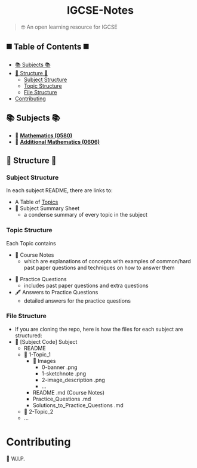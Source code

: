 <h1 align="center">IGCSE-Notes</h1>

> 🤓 An open learning resource for IGCSE

## ◼️ Table of Contents ◼️ ##
- [📚 Subjects 📚](#Subjects)
- [🔶 Structure 🔶](#Structure)
    - [Subject Structure](#SubjectStructure)
    - [Topic Structure](#TopicStructure)
    - [File Structure](#FileStructure)
- [Contributing](#Contributing)

<a name="Subjects"></a>
## 📚 Subjects 📚
 - 📙 [**Mathematics (0580)**](/Mathematics(0580)/)
 - 📘 [**Additional Mathematics (0606)**](/Additional-Mathematics(0606)/)

<a name="Structure"></a>
## 🔶 Structure 🔶
<a name="SubjectStructure"></a>
### Subject Structure
In each subject README, there are links to:
- A Table of [Topics](#TopicStructure)
- 📄 Subject Summary Sheet
    - a condense summary of every topic in the subject
   <!---- - available on GitHub and Google Docs or as a PDF and .TeX document--->
<!--- - 📽️ Subject Summary Video
    - the subject summary sheet explained in a visual way
    - available of YouTube or LBRY or as an MP4 file--->
<a name="LessonStructure"></a>
### Topic Structure
Each Topic contains
- 📔 Course Notes
    - which are explanations of concepts with examples of common/hard past paper questions and techniques on how to answer them
<!----- 📽️ Course Video
    - course notes explained in a visual way
    - available of YouTube or LBRY or as an MP4 file--->
- 📝 Practice Questions
    - includes past paper questions and extra questions
- 🖋️ Answers to Practice Questions
    - detailed answers for the practice questions
<a name="FileStructure"></a>
### File Structure
- If you are cloning the repo, here is how the files for each subject are structured:
- 📁 [Subject Code] Subject
    - README
    - 📁 1-Topic_1
        - 📁 Images
            - 0-banner .png
            - 1-sketchnote .png
            - 2-image_description .png
            - ...
        - README .md (Course Notes)
        - Practice_Questions .md 
        - Solutions_to_Practice_Questions .md
       <!---- - 🚧 Course_Video .mp4--->
    - 📁 2-Topic_2
    - ...
<a name="Contributing"></a>
# Contributing
🚧 W.I.P.
